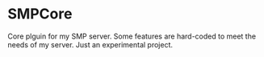 # SMPCore
Core plguin for my SMP server. Some features are hard-coded to meet the needs of my server. Just an experimental project.
